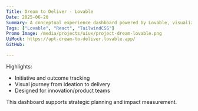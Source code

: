 ```yaml
---
Title: Dream to Deliver - Lovable
Date: 2025-06-20
Summary: A conceptual experience dashboard powered by Lovable, visualizing the journey from project ideation to execution. Tailored for innovation leaders and product teams to track initiatives, outcomes, and user impact.
Tags: ["Lovable", "React", "TailwindCSS"]
Promo Image: /media/projects/uiux/project-dream-lovable.png
UiMock: https://apt-dream-to-deliver.lovable.app/
GitHub: 

---
```


Highlights:

- Initiative and outcome tracking
- Visual journey from ideation to delivery
- Designed for innovation/product teams

This dashboard supports strategic planning and impact measurement.
